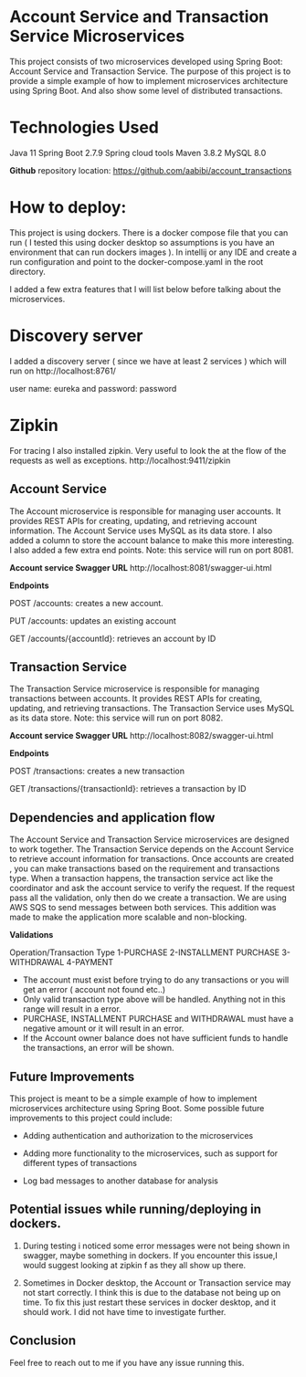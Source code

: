 # Account Service and Transaction Service Microservices


This project consists of two microservices developed using Spring Boot: Account Service and Transaction Service. The purpose of this project is to provide a simple example of how to implement microservices architecture using Spring Boot. And also show some level of distributed transactions.

# Technologies Used
Java 11
Spring Boot 2.7.9
Spring cloud tools
Maven 3.8.2
MySQL 8.0


**Github** repository location: https://github.com/aabibi/account_transactions

# How to deploy:
This project is using dockers. There is a docker compose file that you can run ( I tested this using docker desktop so assumptions is you have an environment that can run dockers images ).
In intellij or any IDE and create a run configuration and point to the docker-compose.yaml in the root directory.

I added a few extra features that I will list below before talking about the microservices.

# Discovery server
I added a discovery server ( since we have at least 2 services ) which will run on  http://localhost:8761/


 user name: eureka and password: password

# Zipkin
For tracing I also installed zipkin. Very useful to look the at the flow of the requests as well as exceptions.
http://localhost:9411/zipkin


## Account Service
The Account microservice is responsible for managing user accounts.
It provides REST APIs for creating, updating, and retrieving account information. The Account Service uses MySQL as its data store.
I also added a column to store the account balance to make this more interesting. I also added a few extra end points. Note: this service will run
on port 8081.



**Account service Swagger URL**
http://localhost:8081/swagger-ui.html

**Endpoints**

POST /accounts: creates a new account.

PUT /accounts: updates an existing account  

GET /accounts/{accountId}: retrieves an account by ID




## Transaction Service
The Transaction Service microservice is responsible for managing transactions between accounts. It provides REST APIs for creating, updating, and retrieving transactions. The Transaction Service uses MySQL as its data store. Note: this service will run
on port 8082.

**Account service Swagger URL**
http://localhost:8082/swagger-ui.html

**Endpoints**

POST /transactions: creates a new transaction

GET /transactions/{transactionId}: retrieves a transaction by ID


## Dependencies and application flow

The Account Service and Transaction Service microservices are designed to work together. The Transaction Service depends on the Account Service to retrieve account information for transactions.
Once accounts are created , you can make transactions based on the requirement and transactions type. When a transaction happens, the transaction service act like the coordinator and ask the account service to verify
the request. If the request pass all the validation, only then do we create a transaction. We are using AWS SQS to send messages between both services. This addition was made to make the application more scalable and non-blocking.

**Validations**

Operation/Transaction Type
1-PURCHASE
2-INSTALLMENT PURCHASE
3-WITHDRAWAL
4-PAYMENT

- The account must exist before trying to do any transactions or you will get an error ( account not found etc..)
- Only valid transaction type above will be handled. Anything not in this range will result in a error.
- PURCHASE, INSTALLMENT PURCHASE and WITHDRAWAL must have a negative amount or it will result in an error.
- If the Account owner balance does not have sufficient funds to handle the transactions, an error will be shown.


## Future Improvements
This project is meant to be a simple example of how to implement microservices architecture using Spring Boot. Some possible future improvements to this project could include:

- Adding authentication and authorization to the microservices

- Adding more functionality to the microservices, such as support for different types of transactions

- Log bad messages to another database for analysis

## Potential issues while running/deploying in dockers. 

1) During testing i noticed some error messages were not being shown in swagger, maybe something in dockers. 
If you encounter this issue,I would suggest looking at zipkin f as they all show up there.

2) Sometimes in Docker desktop, the Account or Transaction service may not start correctly. I think this is  due 
to the database not being up on time. To fix this just restart these services in docker desktop, and it should work. I did not 
have time to investigate further.

## Conclusion
Feel free to reach out to me if you have any issue running this.
